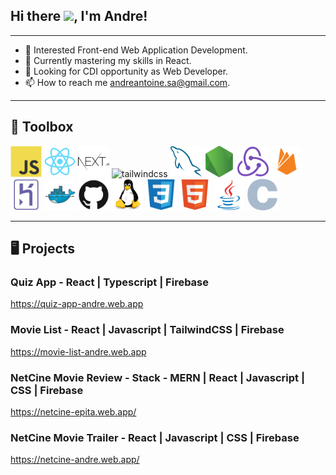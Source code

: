 ## Hi there <img src="https://raw.githubusercontent.com/MartinHeinz/MartinHeinz/master/wave.gif" width="30px">, I'm Andre!

---

- 👀 Interested Front-end Web Application Development.
- 🌱 Currently mastering my skills in React.
- 💞️ Looking for CDI opportunity as Web Developer.
- 📫 How to reach me andreantoine.sa@gmail.com.
---

## 🧰 Toolbox

<img src="https://github.com/devicons/devicon/blob/master/icons/javascript/javascript-original.svg" alt="js" width="50" height="50"/> <img src="https://github.com/devicons/devicon/blob/master/icons/react/react-original.svg" alt="react" width="50" height="50"/> <img src="https://github.com/devicons/devicon/blob/master/icons/nextjs/nextjs-original-wordmark.svg" alt="nextjs" width="50" height="50"/> <img src="https://cdn.worldvectorlogo.com/logos/tailwindcss.svg" alt="tailwindcss" width="50" height="50"/> <img src="https://github.com/devicons/devicon/blob/master/icons/mysql/mysql-original.svg" alt="mysql" width="50" height="50"/> <img src="https://github.com/devicons/devicon/blob/master/icons/nodejs/nodejs-original.svg" alt="nodejs" width="50" height="50"/> <img src="https://github.com/devicons/devicon/blob/master/icons/redux/redux-original.svg" alt="redux" width="50" height="50"/> <img src="https://github.com/devicons/devicon/blob/master/icons/firebase/firebase-plain.svg" alt="firebase" width="50" height="50"/> <img src="https://github.com/devicons/devicon/blob/master/icons/heroku/heroku-original.svg" alt="heroku" width="50" height="50"/> <img src="https://github.com/devicons/devicon/blob/master/icons/docker/docker-original.svg" alt="docker" width="50" height="50"/> <img src="https://github.com/devicons/devicon/blob/master/icons/github/github-original.svg" alt="github" width="50" height="50"/> <img src="https://github.com/devicons/devicon/blob/master/icons/linux/linux-original.svg" alt="linux" width="50" height="50"/> <img src="https://github.com/devicons/devicon/blob/master/icons/css3/css3-original.svg" alt="css" width="50" height="50"/> <img src="https://github.com/devicons/devicon/blob/master/icons/html5/html5-original.svg" alt="html5" width="50" height="50"/> <img src="https://github.com/devicons/devicon/blob/master/icons/java/java-original.svg" alt="heroku" width="50" height="50"/> <img src="https://github.com/devicons/devicon/blob/master/icons/c/c-original.svg" alt="c" width="50" height="50"/>





---
## 🖥 Projects

### Quiz App - React | Typescript | Firebase
https://quiz-app-andre.web.app

### Movie List - React | Javascript | TailwindCSS | Firebase
https://movie-list-andre.web.app

### NetCine Movie Review - Stack - MERN | React | Javascript | CSS | Firebase 
https://netcine-epita.web.app/

### NetCine Movie Trailer - React | Javascript | CSS | Firebase 
https://netcine-andre.web.app/


<!---
AndreAntoineSA/AndreAntoineSA is a ✨ special ✨ repository because its `README.md` (this file) appears on your GitHub profile.
You can click the Preview link to take a look at your changes.
--->
